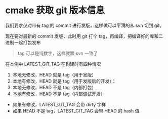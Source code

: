# cmake 获取 git 版本信息

我们要求仅对带有 tag 的 commit 进行发版，这样做可以平滑的从 svn 切到 git。

现在要对最新的 commit 发版，此时用 git 打个 tag，再编译，把编译好的库和二进制一起打包发布

> tag 可以是纯数字，这样就跟 svn 一致了

在本例中 LATEST_GIT_TAG 在构建时有四种情况

1. 本地无修改，HEAD 就是 tag（用于发版）
2. 本地有修改，HEAD 就是 tag（用于发版后的开发）：
3. 本地无修改，HEAD 不是 tag（内部打包）
4. 本地有修改，HEAD 不是 tag（内部调试开发）

- 如果有修改，LATEST_GIT_TAG 会带 dirty 字样
- 如果 HEAD 不是 tag，LATEST_GIT_TAG 会带 HEAD 的 hash 值
